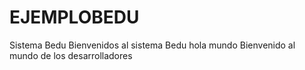 # EJEMPLOBEDU
Sistema Bedu
Bienvenidos al sistema Bedu
hola mundo
Bienvenido al mundo de los desarrolladores